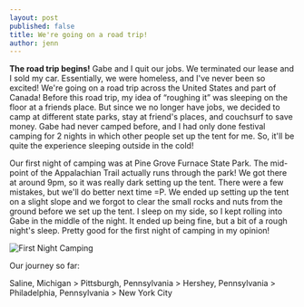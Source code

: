 ```yaml
---
layout: post
published: false
title: We're going on a road trip!
author: jenn
---
```


**The road trip begins!** Gabe and I quit our jobs. We terminated our lease and I sold my car. Essentially, we were homeless, and I've never been so excited! We're going on a road trip across the United States and part of Canada! Before this road trip, my idea of “roughing it” was sleeping on the floor at a friends place. But since we no longer have jobs, we decided to camp at different state parks, stay at friend's places, and couchsurf to save money. Gabe had never camped before, and I had only done festival camping for 2 nights in which other people set up the tent for me. So, it'll be quite the experience sleeping outside in the cold! 

Our first night of camping was at Pine Grove Furnace State Park. The mid-point of the Appalachian Trail actually runs through the park! We got there at around 9pm, so it was really dark setting up the tent. There were a few mistakes, but we'll do better next time =P. We ended up setting up the tent on a slight slope and we forgot to clear the small rocks and nuts from the ground before we set up the tent. I sleep on my side, so I kept rolling into Gabe in the middle of the night. It ended up being fine, but a bit of a rough night's sleep. Pretty good for the first night of camping in my opinion!

![First Night Camping](/path/to/img.jpg "First Night Camping")

Our journey so far: 

Saline, Michigan > Pittsburgh, Pennsylvania > Hershey, Pennsylvania > Philadelphia, Pennsylvania > New York City
